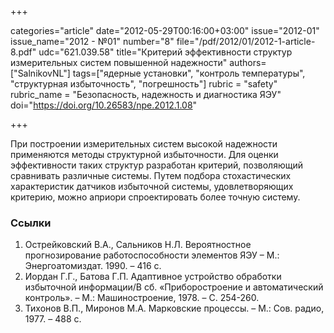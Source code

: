 +++

categories="article"
date="2012-05-29T00:16:00+03:00"
issue="2012-01"
issue_name="2012 - №01"
number="8"
file="/pdf/2012/01/2012-1-article-8.pdf"
udc="621.039.58"
title="Критерий эффективности структур измерительных систем повышенной надежности"
authors=["SalnikovNL"]
tags=["ядерные установки", "контроль температуры", "структурная избыточность", "погрешность"]
rubric = "safety"
rubric_name = "Безопасность, надежность и диагностика ЯЭУ"
doi="https://doi.org/10.26583/npe.2012.1.08"

+++

При построении измерительных систем высокой надежности применяются методы структурной избыточности. Для оценки эффективности таких структур разработан критерий, позволяющий сравнивать различные системы. Путем подбора стохастических характеристик датчиков избыточной системы, удовлетворяющих критерию, можно априори спроектировать более точную систему.

### Ссылки

1. Острейковский В.А., Сальников Н.Л. Вероятностное прогнозирование работоспособности элементов ЯЭУ – М.: Энергоатомиздат. 1990. – 416 с.
2. Иордан Г.Г., Батова Г.П. Адаптивное устройство обработки избыточной информации/В сб. «Приборостроение и автоматический контроль». – М.: Машиностроение, 1978. – С. 254-260.
3. Тихонов В.П., Миронов М.А. Марковские процессы. – М.: Сов. радио, 1977. – 488 с.